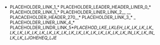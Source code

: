 * PLACEHOLDER_LINK_1_* PLACEHOLDER_LEADER_HEADER_LINER_0_* PLACEHOLDER_LINK_1_* PLACEHOLDER_LINER_LINK_2__ __ PLACACEHOLDER_HEADER_270__* PLACEHOLDER_LINK_3_* _ PLACEHOLDER_LINER_LINK_4_* PLACEHOLDER_LINDR_LINK_5*_PLACEHOD_LKE_LKLEH_LK_LK_LK_LK_LK_LK_LK_LK_LK_LK_LK_LK_LK_LK_LK_LK_LK_LK_LK_LK_IN_LK_LK_IN_LK_LK_LJOHEHEQ_LJE_